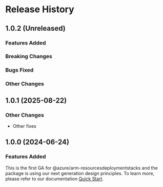 # Release History

## 1.0.2 (Unreleased)

### Features Added

### Breaking Changes

### Bugs Fixed

### Other Changes

## 1.0.1 (2025-08-22)

### Other Changes

  - Other fixes

## 1.0.0 (2024-06-24)

### Features Added

This is the first GA for @azure/arm-resourcesdeploymentstacks and the package is using our next generation design principles. To learn more, please refer to our documentation [Quick Start](https://aka.ms/azsdk/js/mgmt/quickstart).
